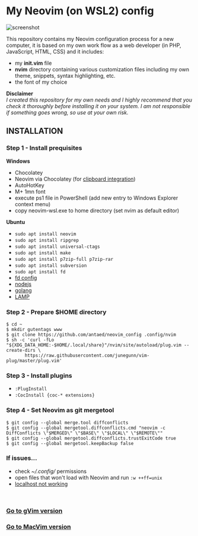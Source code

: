 # My Neovim (on WSL2) config

![screenshot](https://repository-images.githubusercontent.com/221780628/b6f09b00-0940-11ea-9447-f21ae15e3c42)

This repository contains my Neovim configuration process for a new computer, it is based on my own work flow as a web developer (in PHP, JavaScript, HTML, CSS) and it includes:

* my **init.vim** file
* **nvim** directory containing various customization files including my own theme, snippets, syntax highlighting, etc.
* the font of my choice

**Disclaimer**\
*I created this repository for my own needs and I highly recommend that you check it thoroughly before installing it on your system. I am not responsible if something goes wrong, so use at your own risk.*


## INSTALLATION

### Step 1 - Install prequisites

**Windows**
* Chocolatey
* Neovim via Chocolatey (for [clipboard integration](https://github.com/neovim/neovim/wiki/FAQ#where-should-i-put-my-config-vimrc))
* AutoHotKey
* M+ 1mn font
* execute ps1 file in PowerShell (add new entry to Windows Explorer context menu)
* copy neovim-wsl.exe to home directory (set nvim as default editor)

**Ubuntu**
* `sudo apt install neovim`
* `sudo apt install ripgrep`
* `sudo apt install universal-ctags`
* `sudo apt install make`
* `sudo apt install p7zip-full p7zip-rar`
* `sudo apt install subversion`
* `sudo apt install fd`
* [fd config](https://github.com/sharkdp/fd#using-fd-with-fzf)
* [nodejs](https://docs.microsoft.com/en-us/windows/nodejs/setup-on-wsl2)
* [golang](https://github.com/golang/go/wiki/Ubuntu)
* [LAMP](https://www.linuxbabe.com/ubuntu/install-lamp-stack-ubuntu-20-04-server-desktop)


### Step 2 - Prepare $HOME directory

```
$ cd ~
$ mkdir gutentags www
$ git clone https://github.com/antaed/neovim_config .config/nvim
$ sh -c 'curl -fLo "${XDG_DATA_HOME:-$HOME/.local/share}"/nvim/site/autoload/plug.vim --create-dirs \
       https://raw.githubusercontent.com/junegunn/vim-plug/master/plug.vim'
```

### Step 3 - Install plugins

* `:PlugInstall`
* `:CocInstall {coc-* extensions}`


### Step 4 - Set Neovim as git mergetool

```
$ git config --global merge.tool diffconflicts
$ git config --global mergetool.diffconflicts.cmd "neovim -c DiffConflicts \"$MERGED\" \"$BASE\" \"$LOCAL\" \"$REMOTE\""
$ git config --global mergetool.diffconflicts.trustExitCode true
$ git config --global mergetool.keepBackup false
```

### If issues...

* check *~/.config/* permissions
* open files that won't load with Neovim and run `:w ++ff=unix`
* [localhost not working](https://www.bleepingcomputer.com/news/security/wsl2-now-supports-localhost-connections-from-windows-10-apps/)

<br/>

### [Go to gVim version](https://github.com/antaed/gvim_config)
### [Go to MacVim version](https://github.com/antaed/macvim_config)

